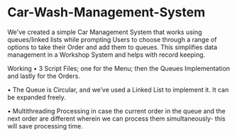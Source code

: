 # Car-Wash-Management-System
We've created a simple Car Management System that works using queues/linked lists while prompting Users to choose through a range of options to take their Order and add them to queues. This simplifies data management in a Workshop System and helps with record keeping.

Working 
• 3 Script Files; one for the Menu; then the Queues Implementation and lastly for the Orders.

• The Queue is Circular, and we’ve used a Linked List to implement it. It can be expanded freely.

• Multithreading Processing in case the current order in the queue and the next order are different wherein we can process them simultaneously- this will save processing time.
